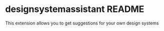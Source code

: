 # designsystemassistant README

This extension allows you to get suggestions for your own design systems